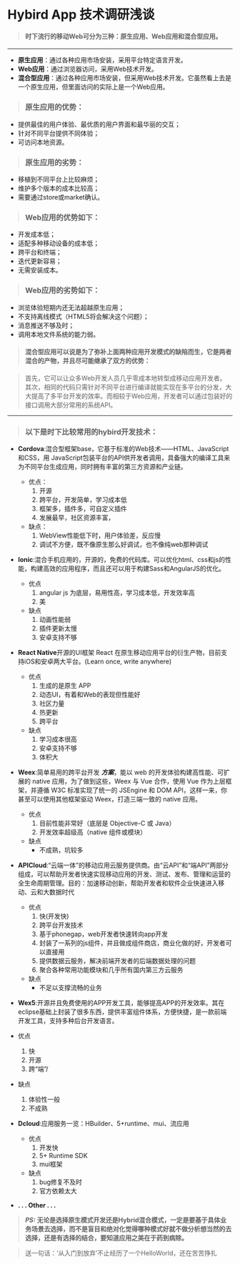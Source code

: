 # Hybird App 技术调研浅谈

> #### 时下流行的移动Web可分为三种：**原生应用、Web应用和混合型应用。**

---
* **原生应用**：通过各种应用市场安装，采用平台特定语言开发。
* **Web应用**：通过浏览器访问，采用Web技术开发。
* **混合型应用**：通过各种应用市场安装，但采用Web技术开发。它虽然看上去是一个原生应用，但里面访问的实际上是一个Web应用。

> ### 原生应用的优势：
* 提供最佳的用户体验、最优质的用户界面和最华丽的交互；
* 针对不同平台提供不同体验；
* 可访问本地资源。

> ### 原生应用的劣势：

* 移植到不同平台上比较麻烦；
* 维护多个版本的成本比较高；
* 需要通过store或market确认。
> ### Web应用的优势如下：

* 开发成本低；
* 适配多种移动设备的成本低；
* 跨平台和终端；
* 迭代更新容易；
* 无需安装成本。

> ### Web应用的劣势如下：

* 浏览体验短期内还无法超越原生应用；
* 不支持离线模式（HTML5将会解决这个问题）；
* 消息推送不够及时；
* 调用本地文件系统的能力弱。

> #### **混合型应用可以说是为了弥补上面两种应用开发模式的缺陷而生，它是两者混合的产物，并且尽可能继承了双方的优势：**

> 首先，它可以让众多Web开发人员几乎零成本地转型成移动应用开发者。
其次，相同的代码只需针对不同平台进行编译就能实现在多平台的分发，大大提高了多平台开发的效率。而相较于Web应用，开发者可以通过包装好的接口调用大部分常用的系统API。
---

> ### 以下是时下比较常用的hybird开发技术：

* **Cordova**:混合型框架base，它基于标准的Web技术——HTML、JavaScript和CSS，用 JavaScript包装平台的API供开发者调用，具备强大的编译工具来为不同平台生成应用，同时拥有丰富的第三方资源和产业链。

  * 优点：
    1. 开源
    2. 跨平台，开发简单，学习成本低
    3. 框架多，插件多，可自定义插件
    4. 发展最早，社区资源丰富，
  * 缺点：
    1. WebView性能低下时，用户体验差，反应慢
    2. 调试不方便，既不像原生那么好调试，也不像纯web那种调试

* **Ionic**:混合手机应用的，开源的，免费的代码库。可以优化html、css和js的性能，构建高效的应用程序，而且还可以用于构建Sass和AngularJS的优化。

  * 优点
    1. angular js 为底层，易用性高，学习成本低，开发效率高
    2. 美
  * 缺点
    1. 动画性能弱
    2. 插件更新太慢
    3. 安卓支持不够

* **React Native**开源的UI框架 React 在原生移动应用平台的衍生产物，目前支持iOS和安卓两大平台。(Learn once, write anywhere)

  * 优点
    1. 生成的是原生 APP 
    2. 动态UI，有着和Web的表现但性能好
    3. 社区力量 
    4. 热更新
    5. 跨平台
  * 缺点
    1. 学习成本很高
    2. 安卓支持不够
    3. 体积大

* **Weex**:简单易用的跨平台开发 ***方案***，能以 web 的开发体验构建高性能、可扩展的 native 应用，为了做到这些，Weex 与 Vue 合作，使用 Vue 作为上层框架，并遵循 W3C 标准实现了统一的 JSEngine 和 DOM API，这样一来，你甚至可以使用其他框架驱动 Weex，打造三端一致的 native 应用。

  * 优点
    1. 目前性能非常好（底层是 Objective-C 或 Java）
    2. 开发效率超级高（native 组件或模块）
  * 缺点
    - 不成熟，坑较多

* **APICloud**:“云端一体”的移动应用云服务提供商。由“云API”和“端API”两部分组成，可以帮助开发者快速实现移动应用的开发、测试、发布、管理和运营的全生命周期管理。目的：加速移动创新，帮助开发者和软件企业快速进入移动、云和大数据时代

  * 优点
    1. 快(开发快)
    2. 跨平台开发技术
    3. 基于phonegap，web开发者快速转向app开发
    4. 封装了一系列的js组件，并且做成组件商店，商业化做的好，开发者可以直接用
    5. 提供数据云服务，解决前端开发者的后端数据处理的问题
    6. 聚合各种常用功能模块和几乎所有国内第三方云服务
  * 缺点
    - 不足以支撑流畅的业务

 * **Wex5**:开源并且免费使用的APP开发工具，能够提高APP的开发效率。其在eclipse基础上封装了很多东西，提供丰富组件体系，方便快捷，是一款前端开发工具，支持多种后台开发语言。
 
  * 优点
    1. 快
    2. 开源
    3. 跨“端”/
  * 缺点
    1. 体验性一般
    2. 不成熟

* **Dcloud**:应用服务一览：HBuilder、5+runtime、mui、流应用

  * 优点
    1. 开发快
    2. 5+ Runtime SDK
    3. mui框架
  * 缺点
    1. bug修复不及时
    2. 官方依赖太大


* **. . . Other . . .**

> ***PS:* 无论是选择原生模式开发还是Hybrid混合模式，一定是要基于具体业务场景去选择，而不是盲目和绝对化觉得哪种模式好就不做分析想当然的去选择，还是有选择的结合，要知道应用之美在于药到病除。**

> 送一句话：‘从入门到放弃’不止经历了一个HelloWorld，还在苦苦挣扎





